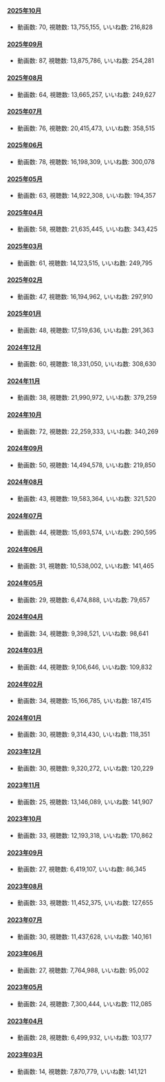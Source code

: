#### [2025年10月](videos/202510 "wikilink")

-   動画数: 70, 視聴数: 13,755,155, いいね数: 216,828

#### [2025年09月](videos/202509 "wikilink")

-   動画数: 87, 視聴数: 13,875,786, いいね数: 254,281

#### [2025年08月](videos/202508 "wikilink")

-   動画数: 64, 視聴数: 13,665,257, いいね数: 249,627

#### [2025年07月](videos/202507 "wikilink")

-   動画数: 76, 視聴数: 20,415,473, いいね数: 358,515

#### [2025年06月](videos/202506 "wikilink")

-   動画数: 78, 視聴数: 16,198,309, いいね数: 300,078

#### [2025年05月](videos/202505 "wikilink")

-   動画数: 63, 視聴数: 14,922,308, いいね数: 194,357

#### [2025年04月](videos/202504 "wikilink")

-   動画数: 58, 視聴数: 21,635,445, いいね数: 343,425

#### [2025年03月](videos/202503 "wikilink")

-   動画数: 61, 視聴数: 14,123,515, いいね数: 249,795

#### [2025年02月](videos/202502 "wikilink")

-   動画数: 47, 視聴数: 16,194,962, いいね数: 297,910

#### [2025年01月](videos/202501 "wikilink")

-   動画数: 48, 視聴数: 17,519,636, いいね数: 291,363

#### [2024年12月](videos/202412 "wikilink")

-   動画数: 60, 視聴数: 18,331,050, いいね数: 308,630

#### [2024年11月](videos/202411 "wikilink")

-   動画数: 38, 視聴数: 21,990,972, いいね数: 379,259

#### [2024年10月](videos/202410 "wikilink")

-   動画数: 72, 視聴数: 22,259,333, いいね数: 340,269

#### [2024年09月](videos/202409 "wikilink")

-   動画数: 50, 視聴数: 14,494,578, いいね数: 219,850

#### [2024年08月](videos/202408 "wikilink")

-   動画数: 43, 視聴数: 19,583,364, いいね数: 321,520

#### [2024年07月](videos/202407 "wikilink")

-   動画数: 44, 視聴数: 15,693,574, いいね数: 290,595

#### [2024年06月](videos/202406 "wikilink")

-   動画数: 31, 視聴数: 10,538,002, いいね数: 141,465

#### [2024年05月](videos/202405 "wikilink")

-   動画数: 29, 視聴数: 6,474,888, いいね数: 79,657

#### [2024年04月](videos/202404 "wikilink")

-   動画数: 34, 視聴数: 9,398,521, いいね数: 98,641

#### [2024年03月](videos/202403 "wikilink")

-   動画数: 44, 視聴数: 9,106,646, いいね数: 109,832

#### [2024年02月](videos/202402 "wikilink")

-   動画数: 34, 視聴数: 15,166,785, いいね数: 187,415

#### [2024年01月](videos/202401 "wikilink")

-   動画数: 30, 視聴数: 9,314,430, いいね数: 118,351

#### [2023年12月](videos/202312 "wikilink")

-   動画数: 30, 視聴数: 9,320,272, いいね数: 120,229

#### [2023年11月](videos/202311 "wikilink")

-   動画数: 25, 視聴数: 13,146,089, いいね数: 141,907

#### [2023年10月](videos/202310 "wikilink")

-   動画数: 33, 視聴数: 12,193,318, いいね数: 170,862

#### [2023年09月](videos/202309 "wikilink")

-   動画数: 27, 視聴数: 6,419,107, いいね数: 86,345

#### [2023年08月](videos/202308 "wikilink")

-   動画数: 33, 視聴数: 11,452,375, いいね数: 127,655

#### [2023年07月](videos/202307 "wikilink")

-   動画数: 30, 視聴数: 11,437,628, いいね数: 140,161

#### [2023年06月](videos/202306 "wikilink")

-   動画数: 27, 視聴数: 7,764,988, いいね数: 95,002

#### [2023年05月](videos/202305 "wikilink")

-   動画数: 24, 視聴数: 7,300,444, いいね数: 112,085

#### [2023年04月](videos/202304 "wikilink")

-   動画数: 28, 視聴数: 6,499,932, いいね数: 103,177

#### [2023年03月](videos/202303 "wikilink")

-   動画数: 14, 視聴数: 7,870,779, いいね数: 141,121

